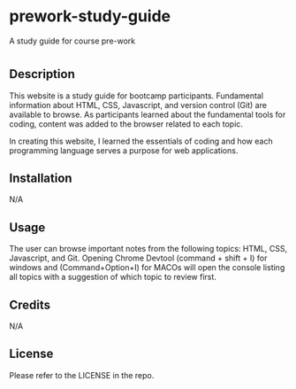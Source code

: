 # prework-study-guide
A study guide for course pre-work
# <Prework Study Guide Website>

## Description

This website is a study guide for bootcamp participants. Fundamental information about HTML, CSS, Javascript, and version control (Git) are available to browse. As participants learned about the fundamental tools for coding, content was added to the browser related to each topic.

In creating this website, I learned the essentials of coding and how each programming language serves a purpose for web applications.

## Installation

N/A

## Usage

The user can browse important notes from the following topics: HTML, CSS, Javascript, and Git. Opening Chrome Devtool (command + shift + I) for windows and (Command+Option+I) for MACOs will open the console listing all topics with a suggestion of which topic to review first. 

## Credits

N/A

## License

Please refer to the LICENSE in the repo.



